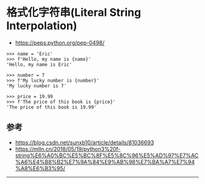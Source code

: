 # 格式化字符串(Literal String Interpolation)


* <https://peps.python.org/pep-0498/>


```
>>> name = 'Eric'
>>> f'Hello, my name is {name}'
'Hello, my name is Eric'

>>> number = 7
>>> f'My lucky number is {number}'
'My lucky number is 7'

>>> price = 19.99
>>> f'The price of this book is {price}'
'The price of this book is 19.99'
```













## 参考

* <https://blog.csdn.net/sunxb10/article/details/81036693>
* <https://mlln.cn/2018/05/19/python3%20f-string%E6%A0%BC%E5%BC%8F%E5%8C%96%E5%AD%97%E7%AC%A6%E4%B8%B2%E7%9A%84%E9%AB%98%E7%BA%A7%E7%94%A8%E6%B3%95/>







---
